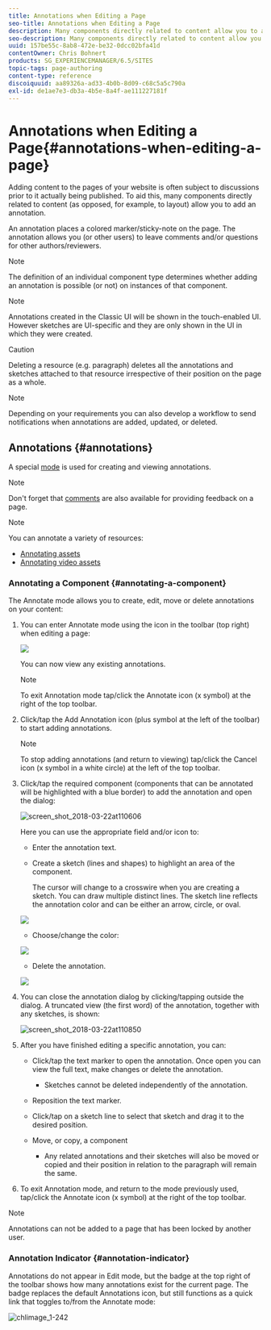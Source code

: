 ```yaml
---
title: Annotations when Editing a Page
seo-title: Annotations when Editing a Page
description: Many components directly related to content allow you to add an annotation
seo-description: Many components directly related to content allow you to add an annotation
uuid: 157be55c-8ab8-472e-be32-0dcc02bfa41d
contentOwner: Chris Bohnert
products: SG_EXPERIENCEMANAGER/6.5/SITES
topic-tags: page-authoring
content-type: reference
discoiquuid: aa89326a-ad33-4b0b-8d09-c68c5a5c790a
exl-id: de1ae7e3-db3a-4b5e-8a4f-ae111227181f
---
```

# Annotations when Editing a Page{#annotations-when-editing-a-page}

Adding content to the pages of your website is often subject to discussions prior to it actually being published. To aid this, many components directly related to content (as opposed, for example, to layout) allow you to add an annotation.

An annotation places a colored marker/sticky-note on the page. The annotation allows you (or other users) to leave comments and/or questions for other authors/reviewers.

>[!NOTE]
>
>The definition of an individual component type determines whether adding an annotation is possible (or not) on instances of that component.

>[!NOTE]
>
>Annotations created in the Classic UI will be shown in the touch-enabled UI. However sketches are UI-specific and they are only shown in the UI in which they were created.

>[!CAUTION]
>
>Deleting a resource (e.g. paragraph) deletes all the annotations and sketches attached to that resource irrespective of their position on the page as a whole.

>[!NOTE]
>
>Depending on your requirements you can also develop a workflow to send notifications when annotations are added, updated, or deleted.

## Annotations {#annotations}

A special [mode](/help/sites-authoring/author-environment-tools.md#page-modes) is used for creating and viewing annotations.

>[!NOTE]
>
>Don't forget that [comments](/help/sites-authoring/basic-handling.md#timeline) are also available for providing feedback on a page.

>[!NOTE]
>
>You can annotate a variety of resources:
>
>* [Annotating assets](/help/assets/manage-assets.md#annotating)
>* [Annotating video assets](/help/assets/managing-video-assets.md#annotate-video-assets)
>

### Annotating a Component {#annotating-a-component}

The Annotate mode allows you to create, edit, move or delete annotations on your content:

1. You can enter Annotate mode using the icon in the toolbar (top right) when editing a page:

   ![](do-not-localize/screen_shot_2018-03-22at110414.png)

   You can now view any existing annotations.

   >[!NOTE]
   >
   >To exit Annotation mode tap/click the Annotate icon (x symbol) at the right of the top toolbar.

1. Click/tap the Add Annotation icon (plus symbol at the left of the toolbar) to start adding annotations.

   >[!NOTE]
   >
   >To stop adding annotations (and return to viewing) tap/click the Cancel icon (x symbol in a white circle) at the left of the top toolbar.

1. Click/tap the required component (components that can be annotated will be highlighted with a blue border) to add the annotation and open the dialog:

   ![screen_shot_2018-03-22at110606](assets/screen_shot_2018-03-22at110606.png)

   Here you can use the appropriate field and/or icon to:

    * Enter the annotation text.
    * Create a sketch (lines and shapes) to highlight an area of the component.

      The cursor will change to a crosswire when you are creating a sketch. You can draw multiple distinct lines. The sketch line reflects the annotation color and can be either an arrow, circle, or oval.

   ![](do-not-localize/screen_shot_2018-03-22at110640.png)

    * Choose/change the color:

   ![](do-not-localize/chlimage_1-19.png)

    * Delete the annotation.

   ![](do-not-localize/screen_shot_2018-03-22at110647.png)

1. You can close the annotation dialog by clicking/tapping outside the dialog. A truncated view (the first word) of the annotation, together with any sketches, is shown:

   ![screen_shot_2018-03-22at110850](assets/screen_shot_2018-03-22at110850.png)

1. After you have finished editing a specific annotation, you can:

    * Click/tap the text marker to open the annotation. Once open you can view the full text, make changes or delete the annotation.

        * Sketches cannot be deleted independently of the annotation.

    * Reposition the text marker.
    * Click/tap on a sketch line to select that sketch and drag it to the desired position.
    * Move, or copy, a component

        * Any related annotations and their sketches will also be moved or copied and their position in relation to the paragraph will remain the same.

1. To exit Annotation mode, and return to the mode previously used, tap/click the Annotate icon (x symbol) at the right of the top toolbar.

>[!NOTE]
>
>Annotations can not be added to a page that has been locked by another user.

### Annotation Indicator {#annotation-indicator}

Annotations do not appear in Edit mode, but the badge at the top right of the toolbar shows how many annotations exist for the current page. The badge replaces the default Annotations icon, but still functions as a quick link that toggles to/from the Annotate mode:

![chlimage_1-242](assets/chlimage_1-242.png)
